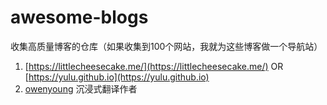 # awesome-blogs
收集高质量博客的仓库（如果收集到100个网站，我就为这些博客做一个导航站）


1. [https://littlecheesecake.me/](https://littlecheesecake.me/) OR [https://yulu.github.io](https://yulu.github.io)
1. [owenyoung](https://owenyoung.com) 沉浸式翻译作者
